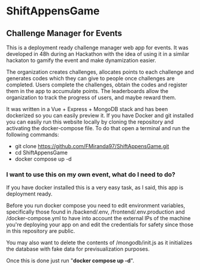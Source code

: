 # ShiftAppensGame
##  Challenge Manager for Events
This is a deployment ready challenge manager web app for events. It was developed in 48h during an Hackathon with the idea of using it in a similar hackaton to gamify the event and make dynamization easier.

 The organization creates challenges, allocates points to each challenge and generates codes which they can give to people once challenges are completed. Users complete the challenges, obtain the codes and register them in the app to accumulate points. The leaderboards allow the organization to track the progress of users, and maybe reward them.

It was written in a Vue + Express + MongoDB stack and has been dockerized so you can easily preview it. If you have Docker and git installed you can easily run this website locally by cloning the repository and activating the docker-compose file. To do that open a terminal and run the following commands:
 - git clone https://github.com/FMiranda97/ShiftAppensGame.git
 - cd ShiftAppensGame
 - docker compose up -d

### I want to use this on my own event, what do I need to do?
If you have docker installed this is a very easy task, as I said, this app is deployment ready. 

Before you run docker compose you need to edit environment variables, specifically those found in /backend/.env, /frontend/.env.production and /docker-compose.yml to have into account the external IPs of the machine you're deploying your app on and edit the credentials for safety since those in this repository are public.

You may also want to delete the contents of /mongodb/init.js as it initializes the database with fake data for previsualization purposes.

Once this is done just run "**docker compose up -d**".
